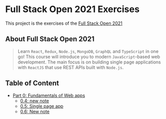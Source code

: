# Full Stack Open 2021 Exercises
 
This project is the exercises of the [Full Stack Open 2021](https://fullstackopen.com/ "fullstackopen") 

## About Full Stack Open 2021

> Learn `React`, `Redux`, `Node.js`, `MongoDB`, `GraphQL` and `TypeScript` in one go! This course will introduce you to modern `JavaScript`-based web development. The main focus is on building single page applications with `ReactJS` that use REST APIs built with `Node.js`.

## Table of Content

- [Part 0: Fundamentals of Web apps](./part0)
  - [0.4: new note](part0/0.4)
  - [0.5: Single page app](part0/0.5)
  - [0.6: New note](part0/0.6)
